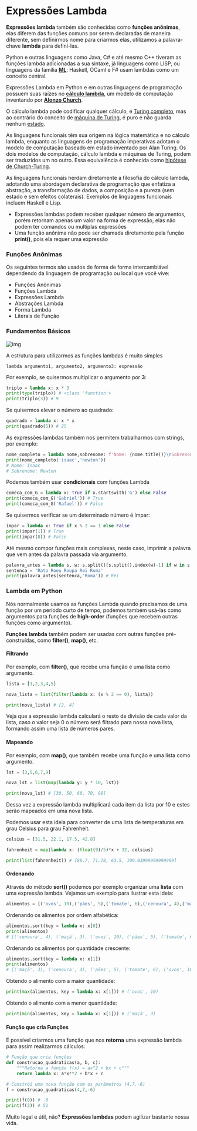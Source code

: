# Expressões Lambda

**Expressões lambda** também são conhecidas como **funções anônimas**, elas diferem das funções comuns por serem declaradas de maneira diferente, sem definirmos nome para criarmos elas, utilizamos a palavra-chave **lambda** para definí-las.

Python e outras linguagens como Java, C# e até mesmo C++ tiveram as funções lambda adicionadas a sua sintaxe, já linguagens como LISP, ou linguagens da família **[ML](https://en.wikipedia.org/wiki/ML_(programming_language))**: Haskell, OCaml e F# usam lambdas como um conceito central.

Expressões Lambda em Python e em outras linguagens de programação possuem suas raízes no **[cálculo lambda](https://en.wikipedia.org/wiki/Lambda_calculus)**, um modelo de computação inventando por **[Alonzo Church](https://en.wikipedia.org/wiki/Alonzo_Church)**.

O cálculo lambda pode codificar qualquer cálculo, é [Turing completo](https://simple.wikipedia.org/wiki/Turing_complete), mas ao contrário do conceito de [máquina de Turing](https://en.wikipedia.org/wiki/Turing_machine), é puro e não guarda nenhum [estado](https://en.wikipedia.org/wiki/Turing_machine#The_%22state%22).

As linguagens funcionais têm sua origem na lógica matemática e no cálculo lambda, enquanto as linguagens de programação imperativas adotam o modelo de computação baseado em estado inventado por Alan Turing. Os dois modelos de computação, cálculo lambda e máquinas de Turing, podem ser traduzidos um no outro. Essa equivalência é conhecida como [hipótese de Church-Turing](https://en.wikipedia.org/wiki/Church%E2%80%93Turing_thesis).

As linguagens funcionais herdam diretamente a filosofia do cálculo lambda, adotando uma abordagem declarativa de programação que enfatiza a abstração, a transformação de dados, a composição e a pureza (sem estado e sem efeitos colaterais). Exemplos de linguagens funcionais incluem Haskell e Lisp.

- Expressões lambdas podem receber qualquer número de argumentos, porém retornam apenas um valor na forma de expressão, elas não podem ter comandos ou multiplas expressões
- Uma função anônima não pode ser chamada diretamente pela função **print()**, pois ela requer uma expressão

### Funções Anônimas

Os seguintes termos são usados de forma de forma intercambiável dependendo da linguagem de programação ou local que você vive:

- Funções Anônimas
- Funções Lambda
- Expressões Lambda
- Abstrações Lambda
- Forma Lambda
- Literais de Função

### Fundamentos Básicos 

![img](https://raw.githubusercontent.com/the-akira/Python-Iluminado/master/Imagens/Lambda.png)

A estrutura para utilizarmos as funções lambdas é muito simples

```
lambda argumento1, argumento2, argumento3: expressão
```

Por exemplo, se quisermos multiplicar o argumento por **3**:

```python
triplo = lambda x: x * 3
print(type(triplo)) # <class 'function'>
print(triplo(3)) # 9
```

Se quisermos elevar o número ao quadrado:

```python
quadrado = lambda x: x * x 
print(quadrado(5)) # 25
``` 

As expressões lambdas também nos permitem trabalharmos com strings, por exemplo:

```python
nome_completo = lambda nome,sobrenome: f'Nome: {nome.title()}\nSobrenome: {sobrenome.title()}'
print(nome_completo('isaac','newton'))
# Nome: Isaac
# Sobrenome: Newton
```

Podemos também usar **condicionais** com funções Lambda

```python
comeca_com_G = lambda x: True if x.startswith('G') else False 
print(comeca_com_G('Gabriel')) # True
print(comeca_com_G('Rafael')) # False
```

Se quisermos verificar se um determinado número é ímpar:

```python
impar = lambda x: True if x % 2 == 1 else False
print(impar(1)) # True
print(impar(8)) # False
```

Até mesmo compor funções mais complexas, neste caso, imprimir a palavra que vem antes da palavra passada via argumento.

```python
palavra_antes = lambda s, w: s.split()[s.split().index(w)-1] if w in s else None 
sentenca = 'Rato Roeu Roupa Rei Roma'
print(palavra_antes(sentenca,'Roma')) # Rei
```

### Lambda em Python

Nós normalmente usamos as funções Lambda quando precisamos de uma função por um período curto de tempo, podemos também usá-las como argumentos para funções de **high-order** (funções que recebem outras funções como argumento). 

**Funções lambda** também podem ser usadas com outras funções pré-construídas, como **filter()**, **map()**, etc.

#### Filtrando

Por exemplo, com **filter()**, que recebe uma função e uma lista como argumento.

```python
lista = [1,2,3,4,5]

nova_lista = list(filter(lambda x: (x % 2 == 0), lista)) 

print(nova_lista) # [2, 4]
```

Veja que a expressão lambda calculará o resto de divisão de cada valor da lista, caso o valor seja 0 o número será filtrado para nossa nova lista, formando assim uma lista de números pares.

#### Mapeando

Por exemplo, com **map()**, que também recebe uma função e uma lista como argumento.

```python
lst = [3,5,6,7,9]

nova_lst = list(map(lambda y: y * 10, lst))

print(nova_lst) # [30, 50, 60, 70, 90]
```

Dessa vez a expressão lambda multiplicará cada item da lista por 10 e estes serão mapeados em uma nova lista.

Podemos usar esta ideia para converter de uma lista de temperaturas em grau Celsius para grau Fahrenheit.

```python
celsius = [31.5, 22.1, 17.5, 42.8]

fahrenheit = map(lambda x: (float(9)/5)*x + 32, celsius)

print(list(fahrenheit)) # [88.7, 71.78, 63.5, 109.03999999999999]
```

#### Ordenando

Através do método **sort()** podemos por exemplo organizar uma **lista** com uma expressão lambda. Vejamos um exemplo para ilustrar esta ideia:

```python
alimentos = [('ovos', 10),('pães', 5),('tomate', 6),('cenoura', 4),('maçã', 3)]
```

Ordenando os alimentos por ordem alfabética:

```python
alimentos.sort(key = lambda x: x[0])
print(alimentos)
# [('cenoura', 4), ('maçã', 3), ('ovos', 10), ('pães', 5), ('tomate', 6)]
```

Ordenando os alimentos por quantidade crescente:

```python
alimentos.sort(key = lambda x: x[1])
print(alimentos)
# [('maçã', 3), ('cenoura', 4), ('pães', 5), ('tomate', 6), ('ovos', 10)]
```

Obtendo o alimento com a maior quantidade:

```python
print(max(alimentos, key = lambda x: x[1])) # ('ovos', 10)
```

Obtendo o alimento com a menor quantidade:

```python
print(min(alimentos, key = lambda x: x[1])) # ('maçã', 3)
```

#### Função que cria Funções

É possível criarmos uma função que nos **retorna** uma expressão lambda para assim realizarmos cálculos:

```python
# Função que cria funções
def construcao_quadraticas(a, b, c):
	"""Retorna a função f(x) = ax^2 + bx + c"""
	return lambda x: a*x**2 + b*x + c 

# Constrói uma nova função com os parâmetros (4,7,-6)
f = construcao_quadraticas(4,7,-6)

print(f(0)) # -6
print(f(3)) # 51
```

Muito legal e útil, não? **Expressões lambdas** podem agilizar bastante nossa vida.